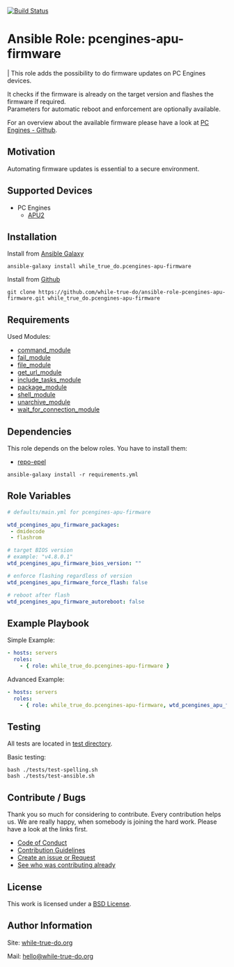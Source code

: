 [![Build Status](https://travis-ci.org/while-true-do/ansible-role-pcengines-apu-firmware.svg?branch=master)](https://travis-ci.org/while-true-do/ansible-role-pcengines-apu-firmware)

# Ansible Role: pcengines-apu-firmware
| This role adds the possibility to do firmware updates on PC Engines devices.

It checks if the firmware is already on the target version and flashes the firmware if required.  
Parameters for automatic reboot and enforcement are optionally available.

For an overview about the available firmware please have a look at [PC Engines - Github](https://pcengines.github.io/).

## Motivation

Automating firmware updates is essential to a secure environment.

## Supported Devices

- PC Engines
  - [APU2](https://pcengines.ch/apu2.htm)

## Installation

Install from [Ansible Galaxy](https://galaxy.ansible.com/while_true_do/pcengines-apu-firmware)

```
ansible-galaxy install while_true_do.pcengines-apu-firmware
```

Install from [Github](https://github.com/while-true-do/ansible-role-pcengines-apu-firmware)

```
git clone https://github.com/while-true-do/ansible-role-pcengines-apu-firmware.git while_true_do.pcengines-apu-firmware
```

## Requirements

Used Modules:

-   [command_module](https://docs.ansible.com/ansible/latest/modules/command_module.html)
-   [fail_module](https://docs.ansible.com/ansible/latest/modules/fail_module.html)
-   [file_module](https://docs.ansible.com/ansible/latest/modules/file_module.html)
-   [get_url_module](https://docs.ansible.com/ansible/latest/modules/get_url_module.html)
-   [include_tasks_module](https://docs.ansible.com/ansible/latest/modules/include_tasks_module.html)
-   [package_module](https://docs.ansible.com/ansible/latest/modules/package_module.html)
-   [shell_module](https://docs.ansible.com/ansible/latest/modules/shell_module.html)
-   [unarchive_module](https://docs.ansible.com/ansible/latest/modules/unarchive_module.html)
-   [wait_for_connection_module](https://docs.ansible.com/ansible/latest/modules/wait_for_connection_module.html)

## Dependencies

This role depends on the below roles. You have to install them:

-   [repo-epel](https://github.com/while-true-do/ansible-role-repo-epel)

```
ansible-galaxy install -r requirements.yml
```

## Role Variables

```yaml
# defaults/main.yml for pcengines-apu-firmware

wtd_pcengines_apu_firmware_packages:
 - dmidecode
 - flashrom

# target BIOS version
# example: "v4.8.0.1"
wtd_pcengines_apu_firmware_bios_version: ""

# enforce flashing regardless of version
wtd_pcengines_apu_firmware_force_flash: false

# reboot after flash
wtd_pcengines_apu_firmware_autoreboot: false
```

## Example Playbook

Simple Example:

```yaml
- hosts: servers 
  roles:
    - { role: while_true_do.pcengines-apu-firmware }
```

Advanced Example:

```yaml
- hosts: servers 
  roles:
    - { role: while_true_do.pcengines-apu-firmware, wtd_pcengines_apu_firmware_autoreboot: true, wtd_pcengines_apu_firmware_force_flash: true }
```

## Testing

All tests are located in [test directory](./tests/).

Basic testing:

```
bash ./tests/test-spelling.sh
bash ./tests/test-ansible.sh
```

## Contribute / Bugs

Thank you so much for considering to contribute. Every contribution helps us.
We are really happy, when somebody is joining the hard work. Please have a look 
at the links first.

-   [Code of Conduct](./docs/CODE_OF_CONDUCT.md)
-   [Contribution Guidelines](./docs/CONTRIBUTING.md)
-   [Create an issue or Request](https://github.com/while-true-do/ansible-role-pcengines-apu-firmware/issues)
-   [See who was contributing already](https://github.com/while-true-do/ansible-role-pcengines-apu-firmware/graphs/contributors)

## License

This work is licensed under a [BSD License](https://opensource.org/licenses/BSD-3-Clause).

## Author Information

Site: [while-true-do.org](https://while-true-do.org)

Mail: [hello@while-true-do.org](mailto:hello@while-true-do.org)
